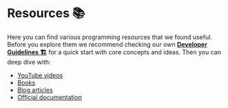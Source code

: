 # Resources 📚

Here you can find various programming resources that we found useful.
Before you explore them we recommend checking our own **[Developer Guidelines 🏗️](../Guidelines.md)** for a quick start
with core concepts and ideas. Then you can deep dive with:

- [YouTube videos](YouTube-Videos.md)
- [Books](Books.md)
- [Blog articles](Blog-Articles.md)
- [Official documentation](Docs.md)
